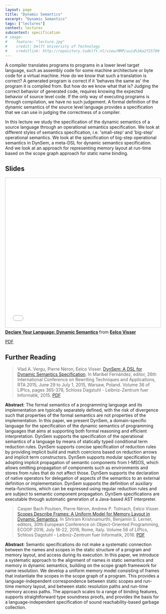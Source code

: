 ```yaml
---
layout: page
title: "Dynamic Semantics"
excerpt: "Dynamic Semantics"
tags: ["lectures"]
context: lectures
subcontext: specification
# image: 
#    feature: "lecture.jpg"
#    credit: Delft University of Technology
#    creditlink: http://repository.tudelft.nl/view/MMP/uuid%3Aa2f25709-c56e-453e-9394-4a05acf603a4/
---
```


A compiler translates programs to programs in a lower level target language, such as assembly code for some machine architecture or byte code for a virtual machine. How do we know that such a translation is correct? A generated program is correct if it 'behaves the same as' the program it is compiled from. But how do we know what that is? Judging the correct behavior of generated code, requires knowing the expected behavior of source level code. If the only way of executing programs is through compilation, we have no such judgement. A formal definition of the dynamic semantics of the source level language provides a specification that we can use in judging the correctness of a compiler.

In this lecture we study the specification of the dynamic semantics of a source language through an operational semantics specification. We look at different styles of semantics specification, i.e. 'small-step' and 'big-step' operational semantics. We look at the specification of big-step operational semantics in DynSem, a meta-DSL for dynamic semantics specification. And we look at an approach for representing memory layout at run-time based on the scope graph approach for static name binding.

## Slides

<iframe src="//www.slideshare.net/slideshow/embed_code/key/tOI3vWaXwVEEHa" width="595" height="485" frameborder="0" marginwidth="0" marginheight="0" scrolling="no" style="border:1px solid #CCC; border-width:1px; margin-bottom:5px; max-width: 100%;" allowfullscreen> </iframe> <div style="margin-bottom:5px"> <strong> <a href="//www.slideshare.net/eelcovisser/declare-your-language-dynamic-semantics" title="Declare Your Language: Dynamic Semantics" target="_blank">Declare Your Language: Dynamic Semantics</a> </strong> from <strong><a href="https://www.slideshare.net/eelcovisser" target="_blank">Eelco Visser</a></strong> </div>

[PDF](https://github.com/metaborg/declare-your-language/blob/master/source/dynamics/dyl-9-dynamic-semantics.pdf)


## Further Reading

> Vlad A. Vergu, Pierre Néron, Eelco Visser. [DynSem: A DSL for Dynamic Semantics Specification](http://drops.dagstuhl.de/opus/volltexte/2015/5208/). In Maribel Fernández, editor, 26th International Conference on Rewriting Techniques and Applications, RTA 2015, June 29 to July 1, 2015, Warsaw, Poland. Volume 36 of LIPIcs, pages 365-378, Schloss Dagstuhl - Leibniz-Zentrum fuer Informatik, 2015. [PDF](http://drops.dagstuhl.de/opus/volltexte/2015/5208/pdf/28.pdf)

__Abstract__: The formal semantics of a programming language and its implementation are typically separately defined, with the risk of divergence such that properties of the formal semantics are not properties of the implementation. In this paper, we present DynSem, a domain-specific language for the specification of the dynamic semantics of programming languages that aims at supporting both formal reasoning and efficient interpretation. DynSem supports the specification of the operational semantics of a language by means of statically typed conditional term reduction rules. DynSem supports concise specification of reduction rules by providing implicit build and match coercions based on reduction arrows and implicit term constructors. DynSem supports modular specification by adopting implicit propagation of semantic components from I-MSOS, which allows omitting propagation of components such as environments and stores from rules that do not affect those. DynSem supports the declaration of native operators for delegation of aspects of the semantics to an external definition or implementation. DynSem supports the definition of auxiliary meta-functions, which can be expressed using regular reduction rules and are subject to semantic component propagation. DynSem specifications are executable through automatic generation of a Java-based AST interpreter. 

> Casper Bach Poulsen, Pierre Néron, Andrew P. Tolmach, Eelco Visser. [Scopes Describe Frames: A Uniform Model for Memory Layout in Dynamic Semantics](http://drops.dagstuhl.de/opus/volltexte/2016/6114/). In Shriram Krishnamurthi, Benjamin S. Lerner, editors, 30th European Conference on Object-Oriented Programming, ECOOP 2016, July 18-22, 2016, Rome, Italy. Volume 56 of LIPIcs, Schloss Dagstuhl - Leibniz-Zentrum fuer Informatik, 2016. [PDF](http://drops.dagstuhl.de/opus/volltexte/2016/6114/pdf/LIPIcs-ECOOP-2016-20.pdf)

__Abstract__: Semantic specifications do not make a systematic connection between the names and scopes in the static structure of a program and memory layout, and access during its execution. In this paper, we introduce a systematic approach to the alignment of names in static semantics and memory in dynamic semantics, building on the scope graph framework for name resolution. We develop a uniform memory model consisting of frames that instantiate the scopes in the scope graph of a program. This provides a language-independent correspondence between static scopes and run-time memory layout, and between static resolution paths and run-time memory access paths. The approach scales to a range of binding features, supports straightforward type soundness proofs, and provides the basis for a language-independent specification of sound reachability-based garbage collection. 




